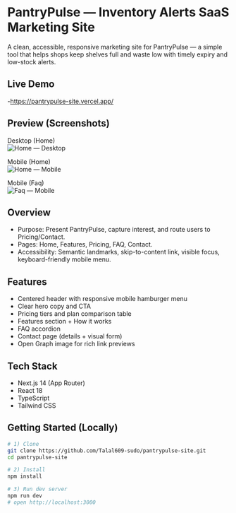 # PantryPulse — Inventory Alerts SaaS Marketing Site

A clean, accessible, responsive marketing site for PantryPulse — a simple tool that helps shops keep shelves full and waste low with timely expiry and low-stock alerts.

## Live Demo
-https://pantrypulse-site.vercel.app/

## Preview (Screenshots)
Desktop (Home)  
![Home — Desktop](./screenshots/home-desktop.png)

Mobile (Home)  
![Home — Mobile](./screenshots/home-mobile-1.jpeg)

Mobile (Faq)  
![Faq — Mobile](./screenshots/faq-mobile-2.jpeg)

## Overview
- Purpose: Present PantryPulse, capture interest, and route users to Pricing/Contact.
- Pages: Home, Features, Pricing, FAQ, Contact.
- Accessibility: Semantic landmarks, skip-to-content link, visible focus, keyboard-friendly mobile menu.

## Features
- Centered header with responsive mobile hamburger menu
- Clear hero copy and CTA
- Pricing tiers and plan comparison table
- Features section + How it works
- FAQ accordion
- Contact page (details + visual form)
- Open Graph image for rich link previews

## Tech Stack
- Next.js 14 (App Router)
- React 18
- TypeScript
- Tailwind CSS

## Getting Started (Locally)
```bash
# 1) Clone
git clone https://github.com/Talal609-sudo/pantrypulse-site.git
cd pantrypulse-site

# 2) Install
npm install

# 3) Run dev server
npm run dev
# open http://localhost:3000
